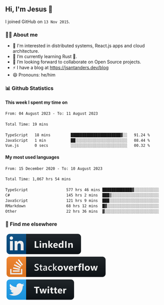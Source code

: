 ## Hi, I'm Jesus 👋

I joined GitHub on `13 Nov 2015`.

<!-- Talking about you -->

### 👨‍💻 About me

- 👦 I'm interested in distributed systems, React.js apps and cloud architecture.
- 🌱 I’m currently learning Rust 🦀.
- 👯 I’m looking forward to collaborate on Open Source projects.
- ⚡️ I have a blog at <https://jsantanders.dev/blog>
- 😄 Pronouns: he/him

### 📊 Github Statistics

#### This week I spent my time on

<!--START_SECTION:weekly-->

```txt
From: 04 August 2023 - To: 11 August 2023

Total Time: 19 mins

TypeScript   18 mins         ██████████████████████▓░░   91.24 %
JavaScript   1 min           ██░░░░░░░░░░░░░░░░░░░░░░░   08.44 %
Vue.js       0 secs          ░░░░░░░░░░░░░░░░░░░░░░░░░   00.32 %
```

<!--END_SECTION:weekly-->

#### My most used languages

<!--START_SECTION:alltime-->

```txt
From: 15 December 2020 - To: 10 August 2023

Total Time: 1,067 hrs 54 mins

TypeScript                 577 hrs 46 mins █████████████▓░░░░░░░░░░░   54.10 %
C#                         145 hrs 2 mins  ███▒░░░░░░░░░░░░░░░░░░░░░   13.58 %
JavaScript                 121 hrs 9 mins  ███░░░░░░░░░░░░░░░░░░░░░░   11.34 %
RMarkdown                  68 hrs 12 mins  █▓░░░░░░░░░░░░░░░░░░░░░░░   06.39 %
Other                      22 hrs 36 mins  ▓░░░░░░░░░░░░░░░░░░░░░░░░   02.12 %
```

<!--END_SECTION:alltime-->

### 📢 Find me elsewhere

<p>
  <a target="_blank" href="https://linkedin.com/in/jsantanders">
    <img src="https://github.com/jsantanders/jsantanders/blob/master/img/linkedin.svg" alt="LinkedIn" style="vertical-align:top; margin:4px">
  </a>
  
  <a target="_blank" href="https://stackoverflow.com/users/7318331/jesus-santander">
    <img src="https://github.com/jsantanders/jsantanders/blob/master/img/stackoverflow.svg" alt="StackOverflow" style="vertical-align:top; margin:4px">
  </a>
  
  <a target="_blank" href="http://twitter.com/jsantanders">
    <img src="https://github.com/jsantanders/jsantanders/blob/master/img/twitter.svg" alt="Twitter" style="vertical-align:top; margin:4px">
  </a>
</p>
